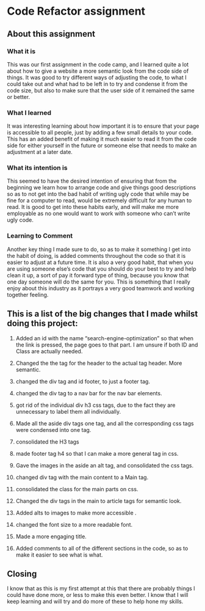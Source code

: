#  Code Refactor assignment

## About this assignment

### What it is
This was our first assignment in the code camp, and I learned quite a lot about how to give a website a more semantic look from the code side of things. It was good to try different ways of adjusting the code, to what I could take out and what had to be left in to try and condense it from the code size, but also to make sure that the user side of it remained the same or better.
### What I learned 

 It was interesting learning about how important it is to ensure that your page is accessible to all people, just by adding a few small details to your code. This has an added benefit of making it much easier to read it from the code side for either yourself in the future or someone else that needs to make an adjustment at a later date. 

### What its intention is

This seemed to have the desired intention of ensuring that from the beginning we learn how to arrange code and give things good descriptions so as to not get into the bad habit of writing ugly code that while may be fine for a computer to read, would be extremely difficult for any human to read. It is good to get into these habits early, and will make me more employable as no one would want to work with someone who can’t write ugly code.

### Learning to Comment

 Another key thing I made sure to do, so as to make it something I get into the habit of doing, is added comments throughout the code so that it is easier to adjust at a future time.  It is also a very good habit, that when you are using someone else’s code that you should do your best to try and help clean it up, a sort of pay it forward type of thing, because you know that one day someone will do the same for you. This is something that I really enjoy about this industry as it portrays a very good teamwork and working together feeling.



## This is a list of the big changes that I made whilst doing this project:

1. Added an id with the name “search-engine-optimization” so that when the link is pressed, the page goes to that part. I am unsure if both ID and Class are actually needed.

2. Changed the the tag for the header to the actual tag header. More semantic.

3. changed the div tag and id footer, to just a footer tag. 

4. changed the div tag to a nav bar for the nav bar elements.

5. got rid of the individual div h3 css tags, due to the fact they are unnecessary to label them all individually.

6. Made all the aside div tags one tag, and all the corresponding css tags were condensed into one tag.

7. consolidated the H3 tags

8. made footer tag h4 so that I can make a more general tag in css.

9. Gave the images in the aside an alt tag, and consolidated the css tags.

10. changed div tag with the main content to a Main tag.

11. consolidated the class for the main parts on css.

12. Changed the div tags in the main to article tags for semantic look.

13. Added alts to images to make more accessible .

14. changed the font size to a more readable font.

15. Made a more engaging title.

16. Added comments to all of the different sections in the code, so as to make it easier to see what is what.


## Closing

I know that as this is my first attempt at this that there are probably things I could have done more, or less to make this even better. I know that I will keep learning and will try and do more of these to help hone my skills.
